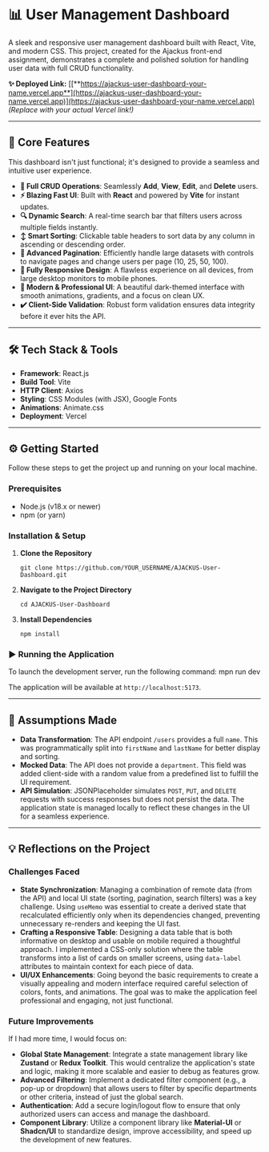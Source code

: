 # 📊 User Management Dashboard

A sleek and responsive user management dashboard built with React, Vite, and modern CSS. This project, created for the Ajackus front-end assignment, demonstrates a complete and polished solution for handling user data with full CRUD functionality.

**✨ Deployed Link:** [[**https://ajackus-user-dashboard-your-name.vercel.app**](https://ajackus-user-dashboard-your-name.vercel.app)](https://ajackus-user-dashboard-your-name.vercel.app) *(Replace with your actual Vercel link!)*

---

## 🚀 Core Features

This dashboard isn't just functional; it's designed to provide a seamless and intuitive user experience.

*   **👤 Full CRUD Operations**: Seamlessly **Add**, **View**, **Edit**, and **Delete** users.
*   **⚡ Blazing Fast UI**: Built with **React** and powered by **Vite** for instant updates.
*   **🔍 Dynamic Search**: A real-time search bar that filters users across multiple fields instantly.
*   **↕️ Smart Sorting**: Clickable table headers to sort data by any column in ascending or descending order.
*   **📄 Advanced Pagination**: Efficiently handle large datasets with controls to navigate pages and change users per page (10, 25, 50, 100).
*   **📱 Fully Responsive Design**: A flawless experience on all devices, from large desktop monitors to mobile phones.
*   **🎨 Modern & Professional UI**: A beautiful dark-themed interface with smooth animations, gradients, and a focus on clean UX.
*   **✔️ Client-Side Validation**: Robust form validation ensures data integrity before it ever hits the API.

---

## 🛠️ Tech Stack & Tools

*   **Framework**: React.js
*   **Build Tool**: Vite
*   **HTTP Client**: Axios
*   **Styling**: CSS Modules (with JSX), Google Fonts
*   **Animations**: Animate.css
*   **Deployment**: Vercel

---

## ⚙️ Getting Started

Follow these steps to get the project up and running on your local machine.

### Prerequisites

*   Node.js (v18.x or newer)
*   npm (or yarn)

### Installation & Setup

1.  **Clone the Repository**
    ```
    git clone https://github.com/YOUR_USERNAME/AJACKUS-User-Dashboard.git
    ```

2.  **Navigate to the Project Directory**
    ```
    cd AJACKUS-User-Dashboard
    ```

3.  **Install Dependencies**
    ```
    npm install
    ```

### ▶️ Running the Application

To launch the development server, run the following command:
mpn run dev


The application will be available at `http://localhost:5173`.

---

## 📝 Assumptions Made

*   **Data Transformation**: The API endpoint `/users` provides a full `name`. This was programmatically split into `firstName` and `lastName` for better display and sorting.
*   **Mocked Data**: The API does not provide a `department`. This field was added client-side with a random value from a predefined list to fulfill the UI requirement.
*   **API Simulation**: JSONPlaceholder simulates `POST`, `PUT`, and `DELETE` requests with success responses but does not persist the data. The application state is managed locally to reflect these changes in the UI for a seamless experience.

---

## 💡 Reflections on the Project

### Challenges Faced

*   **State Synchronization**: Managing a combination of remote data (from the API) and local UI state (sorting, pagination, search filters) was a key challenge. Using `useMemo` was essential to create a derived state that recalculated efficiently only when its dependencies changed, preventing unnecessary re-renders and keeping the UI fast.
*   **Crafting a Responsive Table**: Designing a data table that is both informative on desktop and usable on mobile required a thoughtful approach. I implemented a CSS-only solution where the table transforms into a list of cards on smaller screens, using `data-label` attributes to maintain context for each piece of data.
*   **UI/UX Enhancements**: Going beyond the basic requirements to create a visually appealing and modern interface required careful selection of colors, fonts, and animations. The goal was to make the application feel professional and engaging, not just functional.

### Future Improvements

If I had more time, I would focus on:

*   **Global State Management**: Integrate a state management library like **Zustand** or **Redux Toolkit**. This would centralize the application's state and logic, making it more scalable and easier to debug as features grow.
*   **Advanced Filtering**: Implement a dedicated filter component (e.g., a pop-up or dropdown) that allows users to filter by specific departments or other criteria, instead of just the global search.
*   **Authentication**: Add a secure login/logout flow to ensure that only authorized users can access and manage the dashboard.
*   **Component Library**: Utilize a component library like **Material-UI** or **Shadcn/UI** to standardize design, improve accessibility, and speed up the development of new features.



